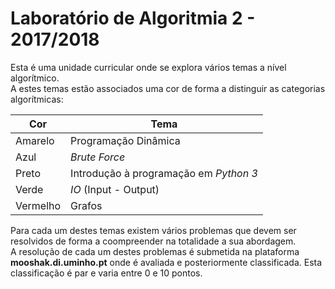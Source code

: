 # Laboratório de Algoritmia 2 - 2017/2018

Esta é uma unidade curricular onde se explora vários temas a nível algorítmico.  
A estes temas estão associados uma cor de forma a distinguir as categorias algorítmicas:

| **Cor**  | **Tema**             |
|----------|----------------------|
| Amarelo  | Programação Dinâmica |
| Azul     | *Brute Force*        |
| Preto    | Introdução à programação em *Python 3* |
| Verde    | *IO* (Input - Output)|
| Vermelho | Grafos               |

Para cada um destes temas existem vários problemas que devem ser resolvidos de forma a coompreender na totalidade a sua abordagem.  
A resolução de cada um destes problemas é submetida na plataforma __mooshak.di.uminho.pt__ onde é avaliada e posteriormente classificada. Esta classificação é par e varia entre 0 e 10 pontos.  
